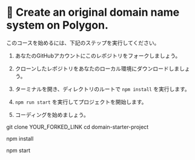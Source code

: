 # 📛 Create an original domain name system on Polygon.

このコースを始めるには、下記のステップを実行してください。

1. あなたのGitHubアカウントにこのレポジトリをフォークしましょう。

2. クローンしたレポジトリをあなたのローカル環境にダウンロードしましょう。

3. ターミナルを開き、ディレクトリのルートで `npm install` を実行します。

4. `npm run start` を実行してプロジェクトを開始します。

5. コーディングを始めましょう。



git clone YOUR_FORKED_LINK
cd domain-starter-project

npm install

npm start

